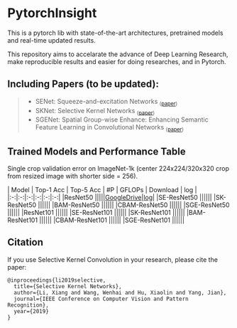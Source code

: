 # PytorchInsight

This is a pytorch lib with state-of-the-art architectures, pretrained models and real-time updated results.

This repository aims to accelarate the advance of Deep Learning Research, make reproducible results and easier for doing researches, and in Pytorch.

## Including Papers (to be updated):
> * SENet: Squeeze-and-excitation Networks <sub>([paper]())</sub>
> * SKNet: Selective Kernel Networks <sub>([paper](https://arxiv.org/pdf/1903.06586.pdf))</sub>
> * SGENet: Spatial Group-wise Enhance: Enhancing Semantic Feature Learning in Convolutional Networks <sub>([paper]())</sub>



## Trained Models and Performance Table
Single crop validation error on ImageNet-1k (center 224x224/320x320 crop from resized image with shorter side = 256). 

| Model | Top-1 Acc | Top-5 Acc | #P | GFLOPs | Download | log |
|:-:|:-:|:-:|:-:|:-:|:-:|
|ResNet50       |||||[GoogleDrive]()|[log]()|
|SE-ResNet50    ||||||
|SK-ResNet50    ||||||
|BAM-ResNet50   ||||||
|CBAM-ResNet50  ||||||
|SGE-ResNet50   ||||||
|ResNet101      ||||||
|SE-ResNet101   ||||||
|SK-ResNet101   ||||||
|BAM-ResNet101  ||||||
|CBAM-ResNet101 ||||||
|SGE-ResNet101  ||||||




## Citation

If you use Selective Kernel Convolution in your research, please cite the paper:
    
    @inproceedings{li2019selective,
      title={Selective Kernel Networks},
      author={Li, Xiang and Wang, Wenhai and Hu, Xiaolin and Yang, Jian},
      journal={IEEE Conference on Computer Vision and Pattern Recognition},
      year={2019}
    }


